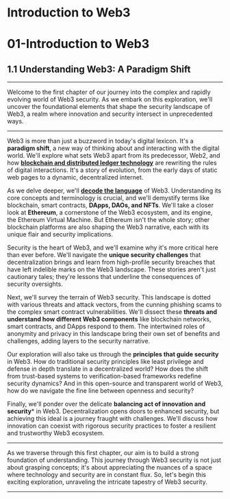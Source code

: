# Introduction to Web3

# 01-Introduction to Web3

## 1.1 Understanding Web3: A Paradigm Shift

***

Welcome to the first chapter of our journey into the complex and rapidly evolving world of Web3 security. As we embark on this exploration, we'll uncover the foundational elements that shape the security landscape of Web3, a realm where innovation and security intersect in unprecedented ways.

***

Web3 is more than just a buzzword in today's digital lexicon. It's a **paradigm shift**, a new way of thinking about and interacting with the digital world. We'll explore what sets Web3 apart from its predecessor, Web2, and how [**blockchain and distributed ledger technology**](01-Intro.md#1.1.3-blockchain-and-distributed-ledger-technology) are rewriting the rules of digital interactions. It's a story of evolution, from the early days of static web pages to a dynamic, decentralized internet.

As we delve deeper, we'll [**decode the language**](01-Intro.md#1.2.1-key-terms-in-web3) of Web3. Understanding its core concepts and terminology is crucial, and we'll demystify terms like blockchain, smart contracts, **DApps, DAOs, and NFTs**. We'll take a closer look at **Ethereum**, a cornerstone of the Web3 ecosystem, and its engine, the Ethereum Virtual Machine. But Ethereum isn't the whole story; other blockchain platforms are also shaping the Web3 narrative, each with its unique flair and security implications.

Security is the heart of Web3, and we'll examine why it's more critical here than ever before. We'll navigate the **unique security challenges** that decentralization brings and learn from high-profile security breaches that have left indelible marks on the Web3 landscape. These stories aren't just cautionary tales; they're lessons that underline the consequences of security oversights.

Next, we'll survey the terrain of Web3 security. This landscape is dotted with various threats and attack vectors, from the cunning phishing scams to the complex smart contract vulnerabilities. We'll dissect these **threats and understand how different Web3 components** like blockchain networks, smart contracts, and DApps respond to them. The intertwined roles of anonymity and privacy in this landscape bring their own set of benefits and challenges, adding layers to the security narrative.

Our exploration will also take us through the **principles that guide security** in Web3. How do traditional security principles like least privilege and defense in depth translate in a decentralized world? How does the shift from trust-based systems to verification-based frameworks redefine security dynamics? And in this open-source and transparent world of Web3, how do we navigate the fine line between openness and security?

Finally, we'll ponder over the delicate **balancing act of innovation and security**\* in Web3. Decentralization opens doors to enhanced security, but achieving this ideal is a journey fraught with challenges. We'll discuss how innovation can coexist with rigorous security practices to foster a resilient and trustworthy Web3 ecosystem.

***

As we traverse through this first chapter, our aim is to build a strong foundation of understanding. This journey through Web3 security is not just about grasping concepts; it's about appreciating the nuances of a space where technology and security are in constant flux. So, let's begin this exciting exploration, unraveling the intricate tapestry of Web3 security.

---